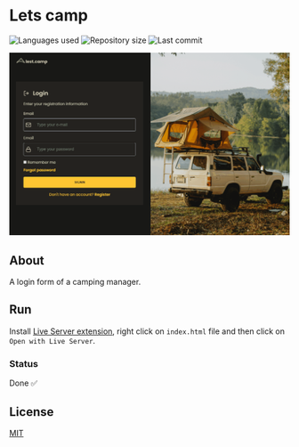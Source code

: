 # Lets camp

![Languages used](https://img.shields.io/github/languages/count/isadfrn/lets-camp?style=flat-square)
![Repository size](https://img.shields.io/github/repo-size/isadfrn/lets-camp?style=flat-square)
![Last commit](https://img.shields.io/github/last-commit/isadfrn/lets-camp?style=flat-square)

![](./assets/images/demo.gif)

## About

A login form of a camping manager.

## Run

Install [Live Server extension](https://marketplace.visualstudio.com/items?itemName=ritwickdey.LiveServer), right click on `index.html` file and then click on `Open with Live Server`.

### Status

Done ✅

## License

[MIT](/LICENSE)
